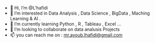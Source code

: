 - 👋 Hi, I’m @L'hafidi
- 👀 I’m interested in Data Analysis ,  Data Science , BigData , Maching Learning & AI .
- 🌱 I’m currently learning Python , R , Tableau , Excel ...
- 💞️ I’m looking to collaborate on data analusis Projects
- 📫 you can reach me on : mr.ayoub.lhafidi@gmail.com

<!---
Lhafidi/Lhafidi is a ✨ special ✨ repository because its `README.md` (this file) appears on your GitHub profile.
You can click the Preview link to take a look at your changes.
--->

